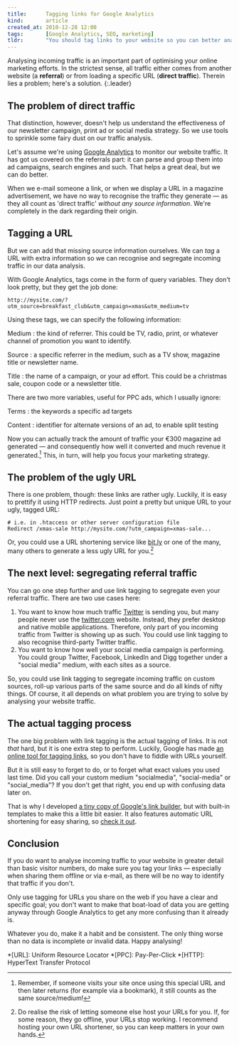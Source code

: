 ```yaml
---
title:      Tagging links for Google Analytics
kind:       article
created_at: 2010-12-28 12:00
tags:       [Google Analytics, SEO, marketing]
tldr:       "You should tag links to your website so you can better analyse incoming traffic."
---
```

Analysing incoming traffic is an important part of optimising your online marketing efforts. In the strictest sense, all traffic either comes from another website (a **referral**) or from loading a specific URL (**direct traffic**). Therein lies a problem; here's a solution.
{:.leader}

## The problem of direct traffic

That distinction, however, doesn't help us understand the effectiveness of our newsletter campaign, print ad or social media strategy. So we use tools to sprinkle some fairy dust on our traffic analysis.

Let's assume we're using [Google Analytics][5] to monitor our website traffic. It has got us covered on the referrals part: it can parse and group them into ad campaigns, search engines and such. That helps a great deal, but we can do better.

When we e-mail someone a link, or when we display a URL in a magazine advertisement, we have no way to recognise the traffic they generate — as they all count as 'direct traffic' _without any source information_. We're completely in the dark regarding their origin.

## Tagging a URL

But we can add that missing source information ourselves. We can _tag_ a URL with extra information so we can recognise and segregate incoming traffic in our data analysis.

With Google Analytics, tags come in the form of query variables. They don't look pretty, but they get the job done:

    http://mysite.com/?utm_source=breakfast_club&utm_campaign=xmas&utm_medium=tv

Using these tags, we can specify the following information:

Medium
: the kind of referrer. This could be TV, radio, print, or whatever channel of promotion you want to identify.

Source
: a specific referrer in the medium, such as a TV show, magazine title or newsletter name.

Title
: the name of a campaign, or your ad effort. This could be a christmas sale, coupon code or a newsletter title.

There are two more variables, useful for PPC ads, which I usually ignore:

Terms
: the keywords a specific ad targets

Content
: identifier for alternate versions of an ad, to enable split testing

Now you can actually track the amount of traffic your €300 magazine ad generated — and consequently how well it converted and much revenue it generated.[^1] This, in turn, will help you focus your marketing strategy.

## The problem of the ugly URL

There is one problem, though: these links are rather ugly. Luckily, it is easy to prettify it using HTTP redirects. Just point a pretty but unique URL to your ugly, tagged URL:

    # i.e. in .htaccess or other server configuration file
    Redirect /xmas-sale http://mysite.com/?utm_campaign=xmas-sale...

Or, you could use a URL shortening service like [bit.ly][4] or one of the many, many others to generate a less ugly URL for you.[^2]

## The next level: segregating referral traffic

You can go one step further and use link tagging to segregate even your referral traffic. There are two use cases here:

1. You want to know how much traffic [Twitter][3] is sending you, but many people never use the [twitter.com][3] website. Instead, they prefer desktop and native mobile applications. Therefore, only part of you incoming traffic from Twitter is showing up as such. You could use link tagging to also recognise third-party Twitter traffic.
2. You want to know how well your social media campaign is performing. You could group Twitter, Facebook, LinkedIn and Digg together under a "social media" medium, with each sites as a source.

So, you could use link tagging to segregate incoming traffic on custom sources, roll-up various parts of the same source and do all kinds of nifty things. Of course, it all depends on what problem you are trying to solve by analysing your website traffic.

## The actual tagging process

The one big problem with link tagging is the actual tagging of links. It is not _that_ hard, but it is one extra step to perform. Luckily, Google has made [an online tool for tagging links][1], so you don't have to fiddle with URLs yourself.

But it is still easy to forget to do, or to forget what exact values you used last time. Did you call your custom medium "socialmedia", "social-media" or "social_media"? If you don't get that right, you end up with confusing data later on.

That is why I developed [a tiny copy of Google's link builder][2], but with built-in templates to make this a little bit easier. It also features automatic URL shortening for easy sharing, so [check it out][2].

## Conclusion

If you do want to analyse incoming traffic to your website in greater detail than basic visitor numbers, do make sure you tag your links — especially when sharing them offline or via e-mail, as there will be no way to identify that traffic if you don't.

Only use tagging for URLs you share on the web if you have a clear and specific goal; you don't want to make that boat-load of data you are getting anyway through Google Analytics to get any more confusing than it already is.

Whatever you do, make it a habit and be consistent. The only thing worse than no data is incomplete or invalid data. Happy analysing!

[1]: http://www.google.com/support/analytics/bin/answer.py?hl=en&answer=55578 "google's own, rather spartan, url tagger"
[2]: http://tagger.agwebdesign.nl "my own tiny url tagger web app"
[3]: http://twitter.com
[4]: http://bit.ly "bit.ly is one of many url shortening services"
[5]: http://google.com/analytics

*[URL]: Uniform Resource Locator
*[PPC]: Pay-Per-Click
*[HTTP]: HyperText Transfer Protocol

[^1]: Remember, if someone visits your site once using this special URL and then later returns (for example via a bookmark), it still counts as the same source/medium!
[^2]: Do realise the risk of letting someone else host your URLs for you. If, for some reason, they go offline, your URLs stop working. I recommend hosting your own URL shortener, so you can keep matters in your own hands.